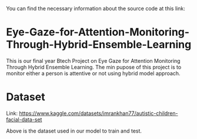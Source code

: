You can find the necessary information about the source code at this link:

# Eye-Gaze-for-Attention-Monitoring-Through-Hybrid-Ensemble-Learning
This is our final year Btech Project on Eye Gaze for Attention Monitoring Through Hybrid Ensemble Learning. The min pupose of this project is to monitor either a person is attentive or not using hybrid model approach.

# Dataset
Link: https://www.kaggle.com/datasets/imrankhan77/autistic-children-facial-data-set

Above is the dataset used in our model to train and test.
